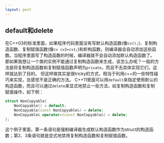 ```yaml
---
layout: post
---
```

## default和delete

在C++03的标准里面，如果程序代码里面没有写默认构造函数(像`cv();`)、复制构造函数、复制赋值函数(像`cv cv2=cv1;`)和析构函数，则编译器会自动添加这些函数。当程序里面写了构造函数的时候，编译器就不会自动添加默认构造函数了。
那如果我想让一个类的实例不能通过复制构造函数来生成，该怎么办呢？一般的方法是将复制构造函数和复制赋值函数声明为`private`，而且不去具体实现它们，这样就达到了目的。
但这样做其实是很tricky的方式，相当于利用c++的一些特性碰巧来实现，总感觉不是正确的方法。
C++11里面可以用`default`来指定使用默认的构造函数，而且可以通过`delete`来显式地禁止一些方法，如复制构造函数和复制赋值操作，如下例：

```c++
struct NonCopyable{
	NonCopyable() = default;
	NonCopyable(const NonCopyable&) = delete;
	NonCopyable& operator=(const NonCopyable&) = delete;
};
```

这个例子里面，第一条语句是强制编译器生成默认构造函数作为struct的构造函数；第2、3条语句就是显式地禁用复制构造函数和复制赋值函数。